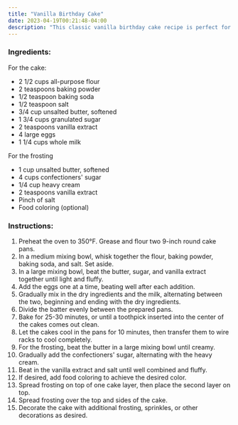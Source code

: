 ```yaml
---
title: "Vanilla Birthday Cake"
date: 2023-04-19T00:21:48-04:00
description: "This classic vanilla birthday cake recipe is perfect for any celebration. With a moist and tender crumb and sweet buttercream frosting, it's sure to impress."
---
```


### Ingredients:

For the cake:

- 2 1/2 cups all-purpose flour
- 2 teaspoons baking powder
- 1/2 teaspoon baking soda
- 1/2 teaspoon salt
- 3/4 cup unsalted butter, softened
- 1 3/4 cups granulated sugar
- 2 teaspoons vanilla extract
- 4 large eggs
- 1 1/4 cups whole milk

For the frosting

- 1 cup unsalted butter, softened
- 4 cups confectioners' sugar
- 1/4 cup heavy cream
- 2 teaspoons vanilla extract
- Pinch of salt
- Food coloring (optional)

### Instructions:

1. Preheat the oven to 350°F. Grease and flour two 9-inch round cake pans.
1. In a medium mixing bowl, whisk together the flour, baking powder, baking soda, and salt. Set aside.
1. In a large mixing bowl, beat the butter, sugar, and vanilla extract together until light and fluffy.
1. Add the eggs one at a time, beating well after each addition.
1. Gradually mix in the dry ingredients and the milk, alternating between the two, beginning and ending with the dry ingredients.
1. Divide the batter evenly between the prepared pans.
1. Bake for 25-30 minutes, or until a toothpick inserted into the center of the cakes comes out clean.
1. Let the cakes cool in the pans for 10 minutes, then transfer them to wire racks to cool completely.
1. For the frosting, beat the butter in a large mixing bowl until creamy.
1. Gradually add the confectioners' sugar, alternating with the heavy cream.
1. Beat in the vanilla extract and salt until well combined and fluffy.
1. If desired, add food coloring to achieve the desired color.
1. Spread frosting on top of one cake layer, then place the second layer on top.
1. Spread frosting over the top and sides of the cake.
1. Decorate the cake with additional frosting, sprinkles, or other decorations as desired.